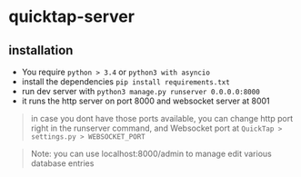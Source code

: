 # quicktap-server
## installation
* You require `python > 3.4` or `python3 with asyncio` 
* install the dependencies `pip install requirements.txt`
* run dev server with `python3 manage.py runserver 0.0.0.0:8000` 
* it runs the http server on port 8000 and websocket server at 8001

> in case you dont have those ports available, you can change http port right in the runserver command, and Websocket port at `QuickTap > settings.py > WEBSOCKET_PORT `

> Note:
> you can use localhost:8000/admin to manage edit various database entries
